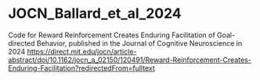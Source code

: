 # JOCN_Ballard_et_al_2024
Code for Reward Reinforcement Creates Enduring Facilitation of Goal-directed Behavior, published in the Journal of Cognitive Neuroscience in 2024
https://direct.mit.edu/jocn/article-abstract/doi/10.1162/jocn_a_02150/120491/Reward-Reinforcement-Creates-Enduring-Facilitation?redirectedFrom=fulltext

